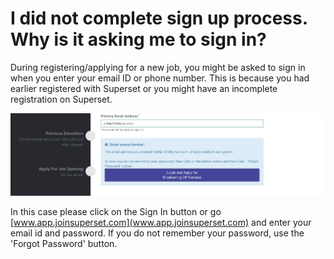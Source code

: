 # I did not complete sign up process. Why is it asking me to sign in?

During registering/applying for a new job, you might be asked to sign in when you enter your email ID or phone number. This is because you had earlier registered with Superset or you might have an incomplete registration on Superset.

![](../../.gitbook/assets/image%20%28127%29.png)

In this case please click on the Sign In button or go [www.app.joinsuperset.com](www.app.joinsuperset.com) and enter your email id and password. If you do not remember your password, use the 'Forgot Password' button.

